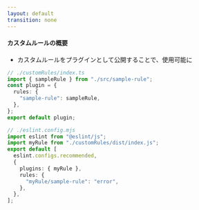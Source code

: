 ```yaml
---
layout: default
transition: none
---
```


<style scoped>
.slidev-vclick-hidden {
  display: none;
}

.small-code {
  .slidev-code {
    font-size: 0.85rem !important;
    line-height: 0rem !important;
    width: 400px !important;
  }
}
</style>

#### カスタムルールの概要

<div class="_bullet">

- カスタムルールをプラグインとして公開することで、使用可能に

</div>

<v-drag-arrow pos="359,316,114,65"/>

<div class="mt-5 flex justify-around small-code">

```ts
// ./customRules/index.ts
import { sampleRule } from "./src/sample-rule";
const plugin = {
  rules: {
    "sample-rule": sampleRule,
  },
};
export default plugin;
```

<div class="mt-40">

```ts
// ./eslint.config.mjs
import eslint from "@eslint/js";
import myRule from "./customRules/dist/index.js";
export default [
  eslint.configs.recommended,
  {
    plugins: { myRule },
    rules: {
      "myRule/sample-rule": "error",
    },
  },
];
```

</div>

</div>

<!--
また、開発したカスタムルールは、プラグインとしてプロジェクト内外に公開することで、設定ファイル(eslint.config.js)に追加できるようになります。  

ここからは、より具体的なカスタムルールを例に、もう少し掘り下げてみます。
-->
